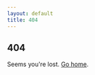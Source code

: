 ```yaml
---
layout: default
title: 404
---
```


## 404

Seems you're lost. [Go home](http://georgeperezmarrero.com).